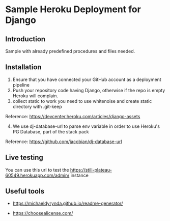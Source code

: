 # Sample Heroku Deployment for Django

## Introduction

Sample with already predefined procedures and files needed.

## Installation

1. Ensure that you have connected  your GitHub account as a deployment pipeline
2. Push your repository code having Django, 
otherwise if the repo is empty Heroku will complain.
3. collect static to work you need to use whitenoise and create static directory
with .git-keep

  Reference: https://devcenter.heroku.com/articles/django-assets

4. We use dj-database-url to parse env variable in order to use Heroku's
PG Database, part of the stack pack

  Reference: https://github.com/jacobian/dj-database-url

## Live testing

You can use this url to test the https://still-plateau-60549.herokuapp.com/admin/
instance


## Useful tools

- https://michaeldyrynda.github.io/readme-generator/

- https://choosealicense.com/
